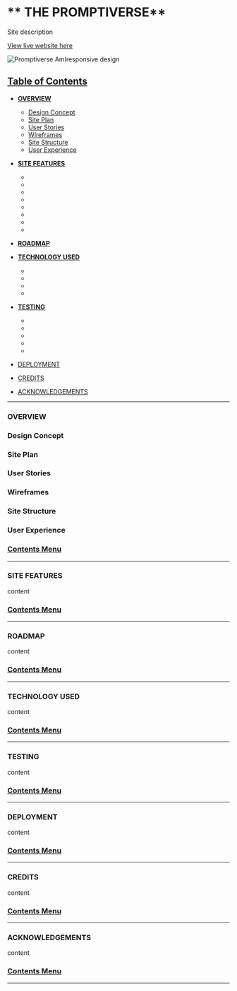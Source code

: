 # ** THE PROMPTIVERSE**

Site description

[View live website here](https://cip4-digigallery.herokuapp.com/account.html)

![Promptiverse AmIresponsive design]()

## [**Table of Contents**](<#table-of-contents>)

* [**OVERVIEW**](<#overview>)
    * [Design Concept](<#design-concept>)
    * [Site Plan](<#site-plan>)
    * [User Stories](<#user-stories>)
    * [Wireframes](<#wireframes>)
    * [Site Structure](<#site-structure>)
    * [User Experience](<#user-experience>)


* [**SITE FEATURES**](<#site-features>)
    * [](<#>)
    * [](<#>)
    * [](<#>)
    * [](<#>)
    * [](<#>)
    * [](<#>)
    * [](<#>)
    * [](<#>)


* [**ROADMAP**](<#roadmap>)


* [**TECHNOLOGY USED**](<#technology-used>)
    * [](<#>)
    * [](<#>)
    * [](<#>)
    * [](<#>)


* [**TESTING**](<#testing>)
    * [](<#>)
    * [](<#>)
    * [](<#>)
    * [](<#>)
    * [](<#>)


* [DEPLOYMENT](<#deployment>)
* [CREDITS](<#credits>)
* [ACKNOWLEDGEMENTS](<#acknowledgements>)

--------------------------------------------------------
### OVERVIEW

### Design Concept
### Site Plan
### User Stories
### Wireframes
### Site Structure
### User Experience

### [Contents Menu](<#table-of-contents>)
--------------------------------------------------------

### SITE FEATURES

content

### [Contents Menu](<#table-of-contents>)
--------------------------------------------------------

### ROADMAP

content

### [Contents Menu](<#table-of-contents>)
--------------------------------------------------------

### TECHNOLOGY USED

content

### [Contents Menu](<#table-of-contents>)
--------------------------------------------------------

### TESTING

content

### [Contents Menu](<#table-of-contents>)
--------------------------------------------------------

### DEPLOYMENT

content

### [Contents Menu](<#table-of-contents>)
--------------------------------------------------------

### CREDITS

content

### [Contents Menu](<#table-of-contents>)
--------------------------------------------------------

### ACKNOWLEDGEMENTS

content

### [Contents Menu](<#table-of-contents>)
--------------------------------------------------------